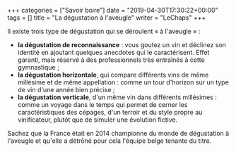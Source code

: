 +++
categories = ["Savoir boire"]
date = "2019-04-30T17:30:22+00:00"
tags = [] 
title = "La dégustation à l'aveugle"
writer = "LeChaps"
+++

Il existe trois type de dégustation qui se déroulent « à l'aveugle » : 

* **la dégustation de reconnaissance** : vous goutez un vin et déclinez son identité en ajoutant quelques anecdotes qui le caractérisent. Effet garanti, mais réservé à des professionnels très entraînés à cette gymnastique ;
* **la dégustation horizontale**, qui compare différents vins de même millésime et de même appellation : comme un tour d'horizon sur un type de vin d'une année bien précise ;
* **la dégustation verticale**, d'un même vin dans différents millésimes : comme un voyage dans le temps qui permet de cerner les caractéristiques des cépages, d'un terroir et du style propre au vinificateur, plutôt que de simuler une évolution fictive.  

Sachez que la France était en 2014 championne du monde de dégustation à l'aveugle et qu'elle a détrôné pour cela l'équipe belge tenante du titre.